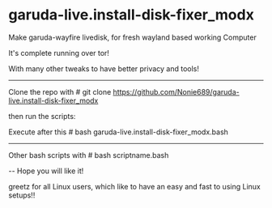 # garuda-live.install-disk-fixer_modx

Make garuda-wayfire livedisk, for fresh wayland based working Computer

It's complete running over tor! 

With many other tweaks to have better privacy and tools!

---------------------------------------------------------------

  Clone the repo with     # git clone https://github.com/Nonie689/garuda-live.install-disk-fixer_modx

then run the scripts:

  Execute after this      # bash garuda-live.install-disk-fixer_modx.bash

--------------------------------------------------------------

  Other bash scripts with # bash scriptname.bash


  -- Hope you will like it!

greetz for all Linux users, which like to have an easy and fast to using Linux setups!!

